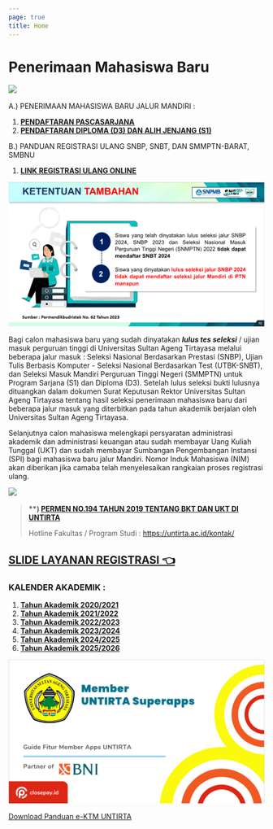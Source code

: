 ```yaml
---
page: true
title: Home
---
```


# Penerimaan Mahasiswa Baru

![](images/Selamat%20Datang%20Maba.jpg)

![]()A.) PENERIMAAN MAHASISWA BARU JALUR MANDIRI :

1.  [**PENDAFTARAN PASCASARJANA**](https://pmb.untirta.ac.id/en/)
2.  [**PENDAFTARAN DIPLOMA (D3) DAN ALIH JENJANG (S1)**](https://registrasi.untirta.ac.id/post/2023-05-18-pendaftaran-ujian-masuk-mandiri-umm-program-d3-dan-s1-alih-jenjang-tahun-2023/)

B.) PANDUAN REGISTRASI ULANG SNBP, SNBT, DAN SMMPTN-BARAT, SMBNU

1.  [**LINK REGISTRASI ULANG ONLINE**](https://registrasi.untirta.ac.id/post/2024-03-15-panduan-registrasi-ulang-snbp-snbt-smmptn-barat-smbnu-dan-adik-2024/)

![](11122023-1.png)

Bagi calon mahasiswa baru yang sudah dinyatakan ***lulus tes seleksi*** / ujian masuk perguruan tinggi di Universitas Sultan Ageng Tirtayasa melalui beberapa jalur masuk : Seleksi Nasional Berdasarkan Prestasi (SNBP), Ujian Tulis Berbasis Komputer - Seleksi Nasional Berdasarkan Test (UTBK-SNBT), dan Seleksi Masuk Mandiri Perguruan Tinggi Negeri (SMMPTN) untuk Program Sarjana (S1) dan Diploma (D3). Setelah lulus seleksi bukti lulusnya dituangkan dalam dokumen Surat Keputusan Rektor Universitas Sultan Ageng Tirtayasa tentang hasil seleksi penerimaan mahasiswa baru dari beberapa jalur masuk yang diterbitkan pada tahun akademik berjalan oleh Universitas Sultan Ageng Tirtayasa.

Selanjutnya calon mahasiswa melengkapi persyaratan administrasi akademik dan administrasi keuangan atau sudah membayar Uang Kuliah Tunggal (UKT) dan sudah membayar Sumbangan Pengembangan Instansi (SPI) bagi mahasiswa baru jalur Mandiri. Nomor Induk Mahasiswa (NIM) akan diberikan jika camaba telah menyelesaikan rangkaian proses registrasi ulang.

![](images/hotline.jpg)

> **\*\*) [PERMEN NO.194 TAHUN 2019 TENTANG BKT DAN UKT DI UNTIRTA](https://drive.google.com/file/d/1eqmhH4cpcsD9de3W_tepZTlALO71pM7a/view?usp=share_link)**
>
> Hotline Fakultas / Program Studi : <https://untirta.ac.id/kontak/>

## [SLIDE LAYANAN REGISTRASI 👈](https://www.canva.com/design/DAFrHbv2zk8/4dI9nnEa4O8jmddj6ZVziQ/edit)

### KALENDER AKADEMIK :

1.  [**Tahun Akademik 2020/2021**](https://drive.google.com/file/d/1vvD9VlOBzONSaxPwMba8nN4Yn9xgQKbV/view?usp=sharing)
2.  [**Tahun Akademik 2021/2022**](https://drive.google.com/file/d/1vyXeqhLnz7JPNPcIErNuFabIRxFdrxON/view?usp=sharing)
3.  [**Tahun Akademik 2022/2023**](https://drive.google.com/file/d/1tEUuxYIRG-KP2izMFVBx2JybquhkyFNj/view?usp=sharing)
4.  [**Tahun Akademik 2023/2024**](https://drive.google.com/file/d/11xm-H5oAdp_Zg1IPgIy5Y2TlY49u8S8B/view?usp=sharing)
5.  [**Tahun Akademik 2024/2025**](https://untirtaacid-my.sharepoint.com/:b:/g/personal/registrasi_untirta_ac_id/ERR0tiP7bv9Bkr7AR42_ALABnEPjLdQGj2MXJIRfGJNMcg?e=byzMJW)
6.  [**Tahun Akademik 2025/2026**](https://untirtaacid-my.sharepoint.com/:b:/g/personal/registrasi_untirta_ac_id/EdiQLczj4oJLmnnKzyvjZEMBosnsfu_2MCtEIjeeOVUuGQ?e=DeR4fm)

![](images/paste-64791ECA.png)

[Download Panduan e-KTM UNTIRTA](https://drive.google.com/file/d/1c1eCCzoSwOsRZtUxFCYEtWNxcwl2NFKR/view?usp=sharing)
